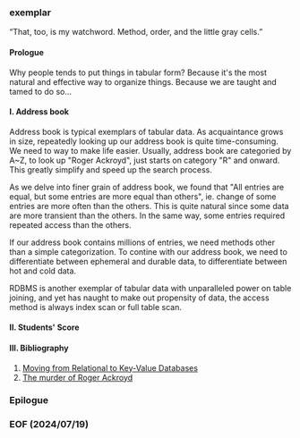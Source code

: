 ### exemplar

“That, too, is my watchword. Method, order, and the little gray cells.”


#### Prologue
Why people tends to put things in tabular form? Because it's the most natural and effective way to organize things. Because we are taught and tamed to do so... 


#### I. Address book 
Address book is typical exemplars of tabular data. As acquaintance grows in size, repeatedly looking up our address book is quite time-consuming. We need to way to make life easier. Usually, address book are categoried by A~Z, to look up "Roger Ackroyd", just starts on category "R" and onward. This greatly simplify and speed up the search process. 

As we delve into finer grain of address book, we found that "All entries are equal, but some entries are more equal than others", ie. change of some entries are more often than the others. This is quite natural since some data are more transient than the others. In the same way, some entries required repeated access than the others. 

If our address book contains millions of entries, we need methods other than a simple categorization. To contine with our address book, we need to differentiate between ephemeral and durable data, to differentiate between hot and cold data. 

RDBMS is another exemplar of tabular data with unparalleled power on table joining, and yet has naught to make out propensity of data, the access method is always index scan or full table scan. 


#### II. Students' Score 


#### III. Bibliography 
1. [Moving from Relational to Key-Value Databases](https://www.memurai.com/blog/moving-from-relational-to-key-value-databases)
2. [The murder of Roger Ackroyd](https://www.gutenberg.org/cache/epub/69087/pg69087-images.html)


### Epilogue 


### EOF (2024/07/19)
